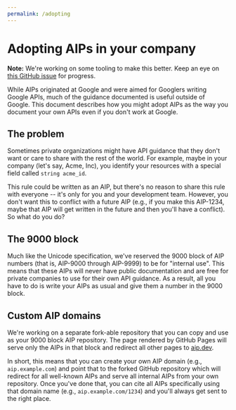 ```yaml
---
permalink: /adopting
---
```


# Adopting AIPs in your company

**Note:** We're working on some tooling to make this better. Keep an eye on
[this GitHub issue](https://github.com/googleapis/aip/issues/98) for progress.

While AIPs originated at Google and were aimed for Googlers writing Google
APIs, much of the guidance documented is useful outside of Google. This
document describes how you might adopt AIPs as the way you document your own
APIs even if you don't work at Google.

## The problem

Sometimes private organizations might have API guidance that they don't want or
care to share with the rest of the world. For example, maybe in your company
(let's say, Acme, Inc), you identify your resources with a special field called
`string acme_id`.

This rule could be written as an AIP, but there's no reason to share this rule
with everyone -- it's only for you and your development team. However, you
don't want this to conflict with a future AIP (e.g., if you make this AIP-1234,
maybe that AIP will get written in the future and then you'll have a conflict).
So what do you do?

## The 9000 block

Much like the Unicode specification, we've reserved the 9000 block of AIP
numbers (that is, AIP-9000 through AIP-9999) to be for "internal use". This
means that these AIPs will never have public documentation and are free for
private companies to use for their own API guidance. As a result, all you have
to do is write your AIPs as usual and give them a number in the 9000 block.

## Custom AIP domains

We're working on a separate fork-able repository that you can copy and use as
your 9000 block AIP repository. The page rendered by GitHub Pages will serve
only the AIPs in that block and redirect all other pages to [aip.dev][].

In short, this means that you can create your own AIP domain (e.g.,
`aip.example.com`) and point that to the forked GitHub repository which will
redirect for all well-known AIPs and serve all internal AIPs from your own
repository. Once you've done that, you can cite all AIPs specifically using
that domain name (e.g., `aip.example.com/1234`) and you'll always get sent to
the right place.

[aip.dev]: https://aip.dev/
